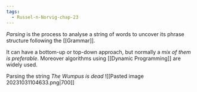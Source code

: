 ```yaml
---
tags:
  - Russel-n-Norvig-chap-23
---
```

*Parsing* is the process to analyse a string of words to uncover its phrase structure following the [[Grammar]].

It can have a bottom-up or top-down approach, but normally a *mix of them is preferable*. Moreover algorithms using [[Dynamic Programming]] are widely used.

Parsing the string *The Wumpus is dead*
![[Pasted image 20231031104633.png|700]]